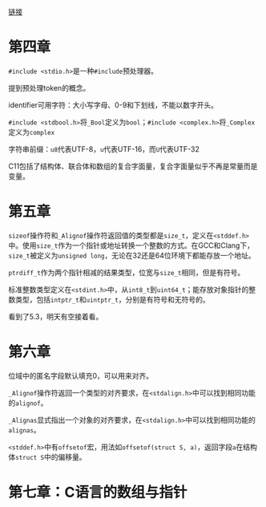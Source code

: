 [链接](https://github.com/weaiken/ebook/blob/master/01_programming/C++/C%E8%AF%AD%E8%A8%80%E7%BC%96%E7%A8%8B%E9%AD%94%E6%B3%95%E4%B9%A6%E5%9F%BA%E4%BA%8EC11%E6%A0%87%E5%87%86-6.pdf)

# 第四章

`#include <stdio.h>`是一种`#include`预处理器。

提到预处理token的概念。

identifier可用字符：大小写字母、0-9和下划线，不能以数字开头。

`#include <stdbool.h>`将`_Bool`定义为`bool`；`#include <complex.h>`将`_Complex`定义为`complex`

字符串前缀：`u8`代表UTF-8，`u`代表UTF-16，而`U`代表UTF-32

C11包括了结构体、联合体和数组的复合字面量，复合字面量似乎不再是常量而是变量。

# 第五章

`sizeof`操作符和`_Alignof`操作符返回值的类型都是`size_t`，定义在`<stddef.h>`中。使用`size_t`作为一个指针或地址转换一个整数的方式。在GCC和Clang下，`size_t`被定义为`unsigned long`，无论在32还是64位环境下都能存放一个地址。

`ptrdiff_t`作为两个指针相减的结果类型，位宽与`size_t`相同，但是有符号。

标准整数类型定义在`<stdint.h>`中，从`int8_t`到`uint64_t`；能存放对象指针的整数类型，包括`intptr_t`和`uintptr_t`，分别是有符号和无符号的。

看到了5.3，明天有空接着看。

# 第六章

位域中的匿名字段默认填充0，可以用来对齐。

`_Alignof`操作符返回一个类型的对齐要求，在`<stdalign.h>`中可以找到相同功能的`alignof`。

`_Alignas`显式指出一个对象的对齐要求，在`<stdalign.h>`中可以找到相同功能的`alignas`。

`<stddef.h>`中有`offsetof`宏，用法如`offsetof(struct S, a)`，返回字段`a`在结构体`struct S`中的偏移量。

# 第七章：C语言的数组与指针


